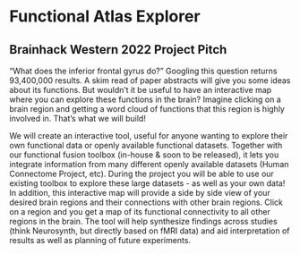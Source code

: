# Functional Atlas Explorer
## Brainhack Western 2022 Project Pitch

“What does the inferior frontal gyrus do?” Googling this question returns 93,400,000 results. A skim read of paper abstracts will give you some ideas about its functions. But wouldn’t it be useful to have an interactive map where you can explore these functions in the brain? Imagine clicking on a brain region and getting a word cloud of functions that this region is highly involved in. That’s what we will build!

We will create an interactive tool, useful for anyone wanting to explore their own functional data or openly available functional datasets. Together with our functional fusion toolbox (in-house & soon to be released), it lets you integrate information from many different openly available datasets (Human Connectome Project, etc). During the project you will be able to use our existing toolbox to explore these large datasets - as well as your own data! In addition, this interactive map will provide a side by side view of your desired brain regions and their connections with other brain regions. Click on a region  and you get a map of its functional connectivity to all other regions in the brain. The tool will help synthesize findings across studies (think Neurosynth, but directly based on fMRI data) and aid interpretation of results as well as planning of future experiments.